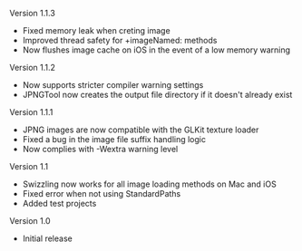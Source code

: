 Version 1.1.3

- Fixed memory leak when creting image
- Improved thread safety for +imageNamed: methods
- Now flushes image cache on iOS in the event of a low memory warning

Version 1.1.2

- Now supports stricter compiler warning settings
- JPNGTool now creates the output file directory if it doesn't already exist

Version 1.1.1

- JPNG images are now compatible with the GLKit texture loader
- Fixed a bug in the image file suffix handling logic
- Now complies with -Wextra warning level

Version 1.1

- Swizzling now works for all image loading methods on Mac and iOS
- Fixed error when not using StandardPaths
- Added test projects

Version 1.0

- Initial release